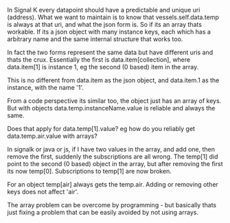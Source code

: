 In Signal K every datapoint should have a predictable and unique uri (address). What we want to maintain is to know that vessels.self.data.temp is always at that uri, and what the json form is. So if its an array thats workable. If its a json object with many instance keys, each which has a arbitrary name and the same internal structure that works too.

In fact the two forms  represent the same data but have different uris and thats the crux. Essentially the first is data.item[collection],  where data.item[1] is instance 1, eg the second (0 based) item in the array.

This is no different from data.item as the json object, and data.item.1 as the instance, with the name '1'.

From a code perspective its similar too, the object just has an array of keys. But with objects data.temp.instanceName.value is reliable and always the same.

Does that apply for data.temp[1].value? eg how do you reliably get data.temp.air.value with arrays? 

In signalk or java or js, if I have two values in the array, and add one, then remove the first, suddenly the subscriptions are all wrong. The temp[1] did point to the second (0 based) object in the array, but after removing the first its now temp[0]. Subscriptions to temp[1] are now broken.

For an object temp[air] always gets the temp.air. Adding or removing other keys does not affect 'air'. 

The array problem can be overcome by programming - but basically thats just fixing a problem that can be easily avoided by not using arrays.